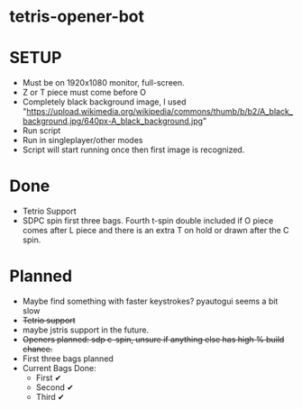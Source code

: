 # tetris-opener-bot

# SETUP
- Must be on 1920x1080 monitor, full-screen.
- Z or T piece must come before O
- Completely black background image, I used "https://upload.wikimedia.org/wikipedia/commons/thumb/b/b2/A_black_background.jpg/640px-A_black_background.jpg"
- Run script
- Run in singleplayer/other modes
- Script will start running once then first image is recognized.



# Done
- Tetrio Support
- SDPC spin first three bags. Fourth t-spin double included if O piece comes after L piece and there is an extra T on hold or drawn after the C spin.

# Planned
- Maybe find something with faster keystrokes? pyautogui seems a bit slow
- ~~Tetrio support~~
- maybe jstris support in the future.
- ~~Openers planned: sdp c-spin, unsure if anything else has high % build chance.~~
- First three bags planned
- Current Bags Done: 
    - First ✔
    - Second ✔
    - Third ✔

  
